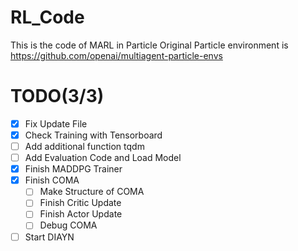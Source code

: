 # RL_Code
This is the code of MARL in Particle
Original Particle environment is https://github.com/openai/multiagent-particle-envs

TODO(3/3)
===================

- [X] Fix Update File
- [X] Check Training with Tensorboard 
- [ ] Add additional function tqdm
- [ ] Add Evaluation Code and Load Model
- [X] Finish MADDPG Trainer
- [X] Finish COMA
	- [ ] Make Structure of COMA
	- [ ] Finish Critic Update
	- [ ] Finish Actor Update
	- [ ] Debug COMA
- [ ] Start DIAYN
